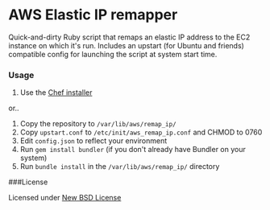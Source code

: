 # AWS Elastic IP remapper

Quick-and-dirty Ruby script that remaps an elastic IP address to the EC2 instance on which it's run. Includes an upstart (for Ubuntu and friends) compatible config for launching the script at system start time.


### Usage

1. Use the [Chef installer](https://github.com/madebymade/chef-aws-remap-elastic-ip)

or..

1. Copy the repository to `/var/lib/aws/remap_ip/`
2. Copy `upstart.conf` to `/etc/init/aws_remap_ip.conf` and CHMOD to 0760
3. Edit `config.json` to reflect your environment
4. Run `gem install bundler` (if you don't already have Bundler on your system)
5. Run `bundle install` in the `/var/lib/aws/remap_ip/` directory


###License

Licensed under [New BSD License](http://opensource.org/licenses/BSD-3-Clause)